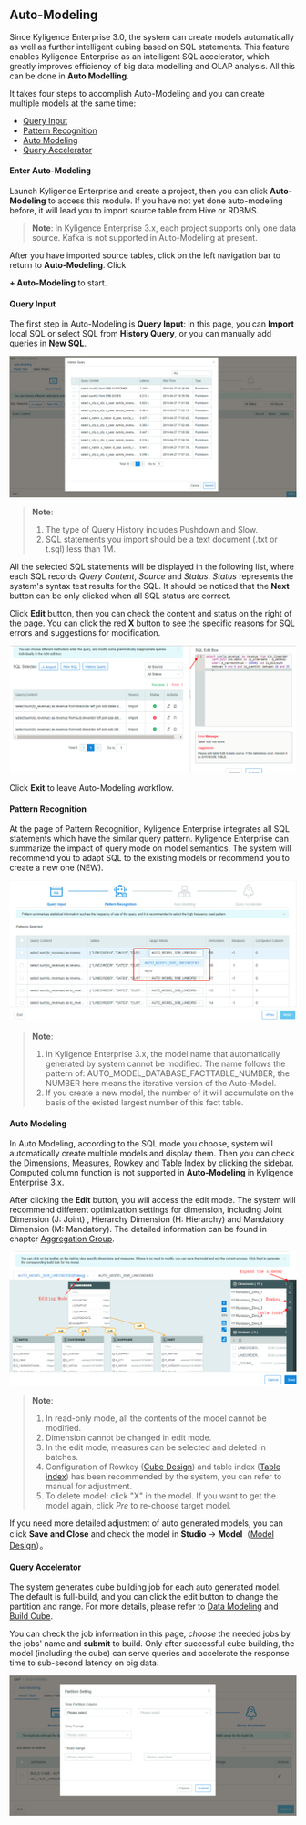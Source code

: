 ## Auto-Modeling

Since Kyligence Enterprise 3.0, the system can create models automatically as well as further intelligent cubing based on SQL statements. This feature enables Kyligence Enterprise as an intelligent SQL accelerator, which greatly improves efficiency of big data modelling and OLAP analysis. All this can be done in **Auto Modelling**.

It takes four steps to accomplish Auto-Modeling and you can create multiple models at the same time:


- [Query Input](#query-input)
- [Pattern Recognition](#pattern-recognition)
- [Auto Modeling](#auto-modeling)
- [Query Accelerator](#query-accelerator)
  

#### Enter Auto-Modeling

Launch Kyligence Enterprise and create a project, then you can click **Auto-Modeling** to access this module. If you have not yet done auto-modeling before, it will lead you to import source table from Hive or RDBMS.

> **Note**: In Kyligence Enterprise 3.x, each project supports only one data source. Kafka is not supported in Auto-Modeling at present.

After you have imported source tables, click on the left navigation bar to return to **Auto-Modeling**.  Click

**+ Auto-Modeling** to start.

#### Query Input

The first step in Auto-Modeling is **Query Input**: in this page, you can **Import** local SQL or select SQL from **History Query**, or you can manually add queries in **New SQL**.

![Import from query history](images/auto_modeling/SQL_history.en.png)



> **Note**:
>
> 1. The type of Query History includes Pushdown and Slow.
> 2. SQL statements you import should be a text document (.txt or t.sql) less than 1M.

All the selected SQL statements will be displayed in the following list, where each SQL records  *Query Content*, *Source* and *Status*. *Status* represents the system's syntax test results for the SQL. It should be noticed that the **Next** button can be only clicked when all SQL status are correct.

Click **Edit** button, then you can check the content and status on the right of the page. You can click the red **X** button to see the specific reasons for SQL errors and suggestions for modification.

![Wrong Reasons](images/auto_modeling/SQL_wrong_2.en.png)

Click **Exit** to leave Auto-Modeling workflow.

#### Pattern Recognition 

At the page of Pattern Recognition, Kyligence Enterprise integrates all SQL statements which have the similar query pattern. Kyligence Enterprise can summarize the impact of query mode on model semantics. The system will recommend you to adapt SQL to the existing models or recommend you to create a new one (NEW).

![Target Model](images/auto_modeling/pattern_target_model.en.png)



> **Note**:
>
> 1. In Kyligence Enterprise 3.x, the model name that automatically generated by system cannot be modified. The name follows the pattern of: AUTO_MODEL_DATABASE_FACTTABLE_NUMBER, the NUMBER here means the iterative version of the Auto-Model.
> 2. If you create a new model, the number of it will accumulate on the basis of the existed largest number of this fact table.

#### Auto Modeling

In Auto Modeling, according to the SQL mode you choose, system will automatically create multiple models and display them. Then you can check the Dimensions, Measures, Rowkey and Table Index by clicking the sidebar. Computed column function is not supported in **Auto-Modeling** in Kyligence Enterprise 3.x.

After clicking the **Edit** button, you will access the edit mode. The system will recommend different optimization settings for dimension, including Joint Dimension (J: Joint) , Hierarchy Dimension (H: Hierarchy) and Mandatory Dimension (M: Mandatory). The detailed information can be found in chapter [Aggregation Group](../model/cube/aggregation_group.en.md).

![Edit mode](images/auto_modeling/model_edit.en.png)

> **Note**:
>
> 1. In read-only mode, all the contents of the model cannot be modified.
> 2. Dimension cannot be changed in edit mode.
> 3. In the edit mode, measures can be selected and deleted in batches.
> 4. Configuration of Rowkey ([Cube Design](../model/cube/create_cube.cn.md)) and table index ([Table index](../model/cube/table_index.cn.md)) has been recommended by the system, you can refer to manual for adjustment.
> 5. To delete model: click "X" in the model. If you want to get the model again, click *Pre* to re-choose target model.

If you need more detailed adjustment of auto generated models, you can click **Save and Close** and check the model in **Studio** -> **Model**（[Model Design](../model/data_modeling.cn.md)）。

#### Query Accelerator

The system generates cube building job for each auto generated model. The default is full-build, and you can click the edit button to change the partition and range. For more details, please refer to [Data Modeling](../model/data_modeling.en.md) and [Build Cube](../model/build_cube.en.md).

You can check the job information in this page, *choose* the needed jobs by the jobs' name and **submit** to build. Only after successful cube building, the model (including the cube) can serve queries and accelerate the response time to sub-second latency on big data.

![Partition and Range](images/auto_modeling/partition_edit.en.png)
